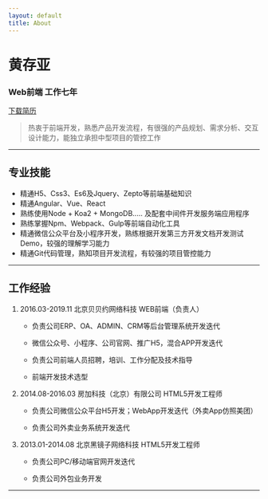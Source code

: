 ```yaml
---
layout: default
title: About
---
```


# 黄存亚
### Web前端		工作七年

[下载简历](/assets/phuhoang.docx)

> 热衷于前端开发，熟悉产品开发流程，有很强的产品规划、需求分析、交互设计能力，能独立承担中型项目的管控工作


---
 		
 
## 专业技能

* 精通H5、Css3、Es6及Jquery、Zepto等前端基础知识
* 精通Angular、Vue、React
* 熟练使用Node + Koa2 + MongoDB..... 及配套中间件开发服务端应用程序
* 熟练掌握Npm、Webpack、Gulp等前端自动化工具
* 精通微信公众平台及小程序开发，熟练根据开发第三方开发文档开发测试Demo，较强的理解学习能力
* 精通Git代码管理，熟知项目开发流程，有较强的项目管控能力

---
 
## 工作经验

1. 2016.03-2019.11 	北京贝贝约网络科技		WEB前端（负责人）

	* 负责公司ERP、OA、ADMIN、CRM等后台管理系统开发迭代

	* 微信公众号、小程序、公司官网、推广H5，混合APP开发迭代

	* 负责公司前端人员招聘，培训、工作分配及技术指导

	* 前端开发技术选型

2. 2014.08-2016.03	房加科技（北京）有限公司		HTML5开发工程师

	* 负责公司微信公众平台H5开发；WebApp开发迭代（外卖App仿照美团）

	* 负责公司外卖业务系统开发迭代

3. 2013.01-2014.08	北京黑镜子网络科技	HTML5开发工程师

	* 负责公司PC/移动端官网开发迭代

	* 负责公司外包业务开发

---